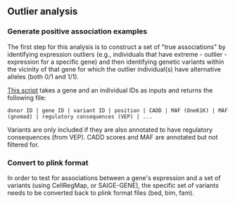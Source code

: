 ## Outlier analysis

### Generate positive association examples
The first step for this analysis is to construct a set of "true associations" by identifying expression outliers (e.g., individuals that have extreme - outlier - expression for a specific gene) and then identifying genetic variants within the vicinity of that gene for which the outlier individual(s) have alternative alleles (both 0/1 and 1/1).

[This script](../rv_expression_association/get_rv_outliers.py) takes a gene and an individual IDs as inputs and returns the following file:

```donor ID | gene ID | variant ID | position | CADD | MAF (OneK1K) | MAF (gnomad) | regulatory consequences (VEP) | ...```

Variants are only included if they are also annotated to have regulatory consequences (from VEP).
CADD scores and MAF are annotated but not filtered for.

### Convert to plink format
In order to test for associations between a gene's expression and a set of variants (using CellRegMap, or SAIGE-GENE), the specific set of variants needs to be converted back to plink format files (bed, bim, fam).
